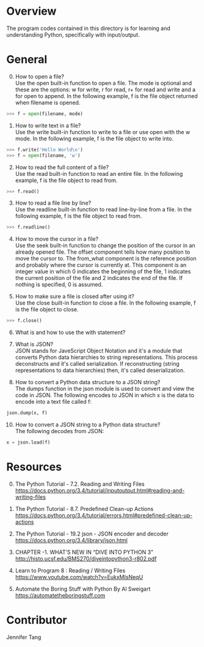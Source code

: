 # Overview #
The program codes contained in this directory is for learning and understanding Python, specifically with input/output.  

# General #
0. How to open a file?  
Use the open built-in function to open a file.  The mode is optional and these are the options: w for write, r for read, r+ for read and write and a for open to append.  In the following example, f is the file object returned when filename is opened.  

```python
>>> f = open(filename, mode)
```

1. How to write text in a file?  
Use the write built-in function to write to a file or use open with the w mode.  In the following example, f is the file object to write into.  

```python
>>> f.write('Hello World\n')
>>> f = open(filename, 'w')
```

2. How to read the full content of a file?  
Use the read built-in function to read an entire file.  In the following example, f is the file object to read from.  

```python
>>> f.read()
```

3. How to read a file line by line?  
Use the readline built-in function to read line-by-line from a file.  In the following example, f is the file object to read from.  

```python
>>> f.readline()
```

4. How to move the cursor in a file?  
Use the seek built-in function to change the position of the cursor in an already opened file.  The offset component tells how many position to move the cursor to.  The from\_what component is the reference position and probably where the cursor is currently at.  This component is an integer value in which 0 indicates the beginning of the file, 1 indicates the current position of the file and 2 indicates the end of the file.  If nothing is specified, 0 is assumed.  

5. How to make sure a file is closed after using it?  
Use the close built-in function to close a file.  In the following example, f is the file object to close.  

```python
>>> f.close()
```

6. What is and how to use the with statement?  

7. What is JSON?  
JSON stands for JaveScript Object Notation and it's a module that converts Python data hierarchies to string representations.  This process deconstructs and it's called serialization.  If reconstructing (string representations to data hierarchies) then, it's called deserialization.  

9. How to convert a Python data structure to a JSON string?  
The dumps function in the json module is used to convert and view the code in JSON.  The following encodes to JSON in which x is the data to encode into a text file called f:

```python
json.dump(x, f)
```

10. How to convert a JSON string to a Python data structure?  
The following decodes from JSON:

```python
x = json.load(f)
```

# Resources #
0. The Python Tutorial - 7.2. Reading and Writing Files  
https://docs.python.org/3.4/tutorial/inputoutput.html#reading-and-writing-files  

1. The Python Tutorial - 8.7. Predefined Clean-up Actions  
https://docs.python.org/3.4/tutorial/errors.html#predefined-clean-up-actions  

2. The Python Tutorial - 19.2 json - JSON encoder and decoder  
https://docs.python.org/3.4/library/json.html  

3. CHAPTER -1. WHAT’S NEW IN “DIVE INTO PYTHON 3”  
http://histo.ucsf.edu/BMS270/diveintopython3-r802.pdf  

4. Learn to Program 8 : Reading / Writing Files  
https://www.youtube.com/watch?v=EukxMIsNeqU  

5. Automate the Boring Stuff with Python By Al Sweigart  
https://automatetheboringstuff.com  

# Contributor #
Jennifer Tang  
